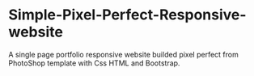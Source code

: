 # Simple-Pixel-Perfect-Responsive-website
A single page portfolio responsive website builded pixel perfect from PhotoShop template with Css HTML and Bootstrap.
